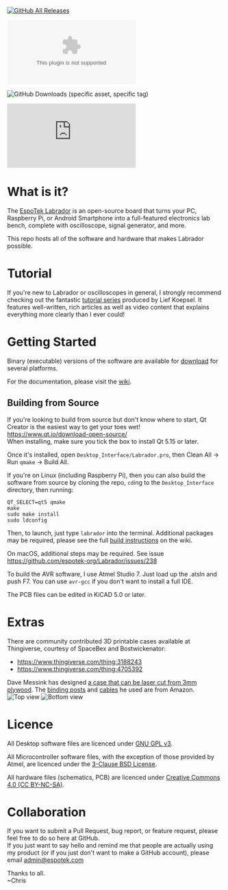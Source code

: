 [![GitHub All Releases](https://img.shields.io/github/downloads/espotek-org/Labrador/total?logo=github&style=for-the-badge)](https://github.com/espotek-org/Labrador/releases/latest)

![GitHub Downloads (specific asset, specific tag)](https://img.shields.io/github/downloads/espotek-org/Labrador/continuous-win32/Labrador_Installer.exe)

![GitHub Downloads (specific asset, specific tag)](https://img.shields.io/github/downloads/espotek-org/Labrador/continuous-Linux/EspoTek_Labrador-ca7ac83-x86_64.AppImage)

![GitHub Downloads (specific asset, specific tag)](https://img.shields.io/github/downloads/espotek-org/Labrador/continuous-macOS/Labrador.dmg)

# What is it?
The [EspoTek Labrador](http://espotek.com/labrador) is an open-source board that turns your PC, Raspberry Pi, or Android Smartphone into a full-featured electronics lab bench, complete with oscilloscope, signal generator, and more.

This repo hosts all of the software and hardware that makes Labrador possible.

# Tutorial
If you're new to Labrador or oscilloscopes in general, I strongly recommend checking out the fantastic [tutorial series](https://www.wellys.com/posts/courses_electronics/) produced by Lief Koepsel.  It features well-written, rich articles as well as video content that explains everything more clearly than I ever could!

# Getting Started
Binary (executable) versions of the software are available for [download](https://github.com/espotek-org/Labrador/releases) for several platforms.

For the documentation, please visit the [wiki](https://github.com/espotek-org/Labrador/wiki).

## Building from Source
If you're looking to build from source but don't know where to start, Qt Creator is the easiest way to get your toes wet!  
https://www.qt.io/download-open-source/  
When installing, make sure you tick the box to install Qt 5.15 or later.

Once it's installed, open `Desktop_Interface/Labrador.pro`, then Clean All -> Run `qmake` -> Build All.

If you're on Linux (including Raspberry Pi), then you can also build the software from source by cloning the repo, `cd`ing to the `Desktop_Interface` directory, then running:  
```
QT_SELECT=qt5 qmake
make
sudo make install
sudo ldconfig
```
Then, to launch, just type `labrador` into the terminal.  Additional packages may be required, please see the full [build instructions](https://github.com/espotek-org/Labrador/wiki/Building-from-source) on the wiki.

On macOS, additional steps may be required.  See issue https://github.com/espotek-org/Labrador/issues/238

To build the AVR software, I use Atmel Studio 7.  Just load up the .atsln and push F7.  You can use `avr-gcc` if you don't want to install a full IDE.

The PCB files can be edited in KiCAD 5.0 or later.

# Extras
There are community contributed 3D printable cases available at Thingiverse, courtesy of SpaceBex and Bostwickenator:
* https://www.thingiverse.com/thing:3188243
* https://www.thingiverse.com/thing:4705392

Dave Messink has designed [a case that can be laser cut from 3mm plywood](https://github.com/espotek-org/Labrador/files/13813693/Re__Labrador_Case.1.zip).  The [binding posts](https://www.amazon.com/dp/B07YKYP8MN) and [cables](https://www.amazon.com/dp/B08KZGPTLM) he used are from Amazon.  
![Top view](https://github.com/espotek-org/Labrador/assets/22040436/7245c645-ce89-41ae-a505-a47f29ab8875)
![Bottom view](https://github.com/espotek-org/Labrador/assets/22040436/7ac3882c-1c8f-4fad-9f9a-03112eef8ff8)

# Licence
All Desktop software files are licenced under [GNU GPL v3](https://www.gnu.org/licenses/gpl.html).

All Microcontroller software files, with the exception of those provided by Atmel, are licenced under the [3-Clause BSD License](https://opensource.org/licenses/BSD-3-Clause).

All hardware files (schematics, PCB) are licenced under [Creative Commons 4.0 (CC BY-NC-SA)](https://creativecommons.org/licenses/by-nc-sa/4.0/).

# Collaboration
If you want to submit a Pull Request, bug report, or feature request, please feel free to do so here at GitHub.  
If you just want to say hello and remind me that people are actually using my product (or if you just don't want to make a GitHub account), please email admin@espotek.com

Thanks to all.  
~Chris
